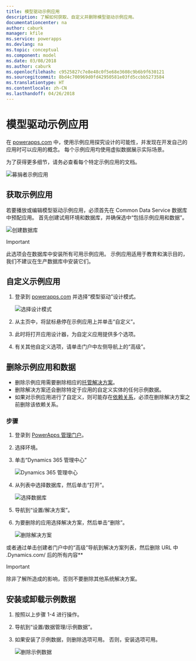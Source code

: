 ```yaml
---
title: 模型驱动示例应用
description: 了解如何获取、自定义并删除模型驱动示例应用。
documentationcenter: na
author: caburk
manager: kfile
ms.service: powerapps
ms.devlang: na
ms.topic: conceptual
ms.component: model
ms.date: 03/08/2018
ms.author: caburk
ms.openlocfilehash: c9525827c7e8e48c0f5e68e3608c9b6b9f630121
ms.sourcegitcommit: 8bd4c700969d0fd42950581e03fd5ccbb5273584
ms.translationtype: HT
ms.contentlocale: zh-CN
ms.lasthandoff: 04/26/2018
---
```

# <a name="model-driven-sample-apps"></a>模型驱动示例应用

在 [powerapps.com](https://powerapps.com) 中，使用示例应用探究设计的可能性，并发现在开发自己的应用时可以应用的概念。 每个示例应用均使用虚拟数据展示实际场景。 

为了获得更多细节，请务必查看每个特定示例应用的文档。 

![募捐者示例应用](media/overview-model-driven-samples/fundraiser-app1.png)


## <a name="get-sample-apps"></a>获取示例应用

若要播放或编辑模型驱动示例应用，必须首先在 Common Data Service 数据库中预配应用。 首先创建试用环境和数据库，并确保选中“包括示例应用和数据”。

![创建数据库](media/overview-model-driven-samples/create-database1.png)


> [!IMPORTANT]
> 此选项会在数据库中安装所有可用示例应用。 示例应用适用于教育和演示目的，我们不建议在生产数据库中安装它们。 

## <a name="customize-a-sample-app"></a>自定义示例应用

1. 登录到 [powerapps.com](https://powerapps.com) 并选择“模型驱动”设计模式。 

    ![选择设计模式](media/overview-model-driven-samples/choose-design-mode.png)

2. 从主页中，将鼠标悬停在示例应用上并单击“自定义”。
3. 此时将打开应用设计器，为自定义应用提供多个选项。 
4. 有关其他自定义选项，请单击门户中左侧导航上的“高级”。

## <a name="remove-sample-apps-and-data"></a>删除示例应用和数据 
- 删除示例应用需要删除相应的[托管解决方案](https://docs.microsoft.com/dynamics365/customer-engagement/developer/uninstall-delete-solution)。 
- 删除解决方案还会删除特定于应用的自定义实体的任何示例数据。
- 如果对示例应用进行了自定义，则可能存在[依赖关系](https://docs.microsoft.com/dynamics365/customer-engagement/developer/dependency-tracking-solution-components)，必须在删除解决方案之前删除该依赖关系。

### <a name="steps"></a>步骤
1. 登录到 [PowerApps 管理门户](https://admin.powerapps.com)。

2. 选择环境。

3. 单击“Dynamics 365 管理中心” 

    ![Dynamics 365 管理中心](media/overview-model-driven-samples/admin-center.png)

4. 从列表中选择数据库，然后单击“打开”。

    ![选择数据库](media/overview-model-driven-samples/select-database.png)

5. 导航到“设置/解决方案”。

6. 为要删除的应用选择解决方案，然后单击“删除”。

    ![删除解决方案](media/overview-model-driven-samples/delete-solution.png)

或者通过单击创建者门户中的“高级”导航到解决方案列表，然后删除 URL 中 .Dynamics.com/ 后的所有内容**

> [!IMPORTANT]
> 除非了解所造成的影响，否则不要删除其他系统解决方案。

## <a name="install-or-uninstall-sample-data"></a>安装或卸载示例数据
1. 按照以上步骤 1-4 进行操作。
2. 导航到“设置/数据管理/示例数据”。
3. 如果安装了示例数据，则删除选项可用。 否则，安装选项可用。 

    ![删除示例数据](media/overview-model-driven-samples/remove-sample-data.png)




